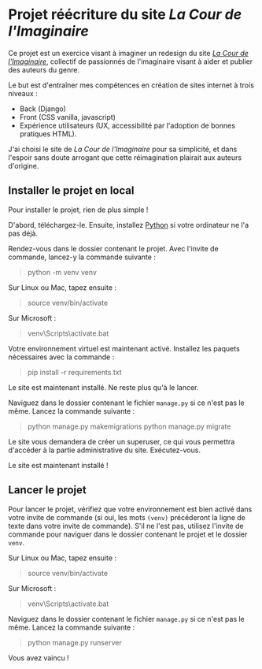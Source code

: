 # Projet réécriture du site *La Cour de l'Imaginaire*

Ce projet est un exercice visant à imaginer un redesign du site [*La Cour de l'Imaginaire*](http://www.lacourdelimaginaire.com/), collectif de passionnés de l'imaginaire visant à aider et publier des auteurs du genre.

Le but est d'entraîner mes compétences en création de sites internet à trois niveaux :
- Back (Django)
- Front (CSS vanilla, javascript)
- Expérience utilisateurs (UX, accessibilité par l'adoption de bonnes pratiques HTML).

J'ai choisi le site de *La Cour de l'Imaginaire* pour sa simplicité, et dans l'espoir sans doute arrogant que cette réimagination plairait aux auteurs d'origine.

## Installer le projet en local

Pour installer le projet, rien de plus simple !

D'abord, téléchargez-le. Ensuite, installez [Python](https://www.python.org/) si votre ordinateur ne l'a pas déjà.

Rendez-vous dans le dossier contenant le projet. Avec l'invite de commande, lancez-y la commande suivante :

> python -m venv venv

Sur Linux ou Mac, tapez ensuite :

> source venv/bin/activate

Sur Microsoft : 

> venv\Scripts\activate.bat

Votre environnement virtuel est maintenant activé. Installez les paquets nécessaires avec la commande :

> pip install -r requirements.txt

Le site est maintenant installé. Ne reste plus qu'à le lancer.

Naviguez dans le dossier contenant le fichier `manage.py` si ce n'est pas le même. Lancez la commande suivante :

> python manage.py makemigrations
> python manage.py migrate

Le site vous demandera de créer un superuser, ce qui vous permettra d'accéder à la partie administrative du site. Exécutez-vous.

Le site est maintenant installé !

## Lancer le projet

Pour lancer le projet, vérifiez que votre environnement est bien activé dans votre invite de commande (si oui, les mots `(venv)` précéderont la ligne de texte dans votre invite de commande). S'il ne l'est pas, utilisez l'invite de commande pour naviguer dans le dossier contenant le projet et le dossier `venv`.

Sur Linux ou Mac, tapez ensuite :

> source venv/bin/activate

Sur Microsoft : 

> venv\Scripts\activate.bat

Naviguez dans le dossier contenant le fichier `manage.py` si ce n'est pas le même. Lancez la commande suivante :

> python manage.py runserver

Vous avez vaincu !
